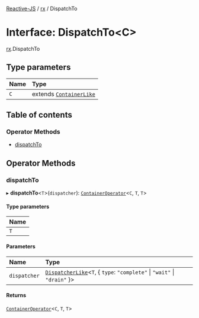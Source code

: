[Reactive-JS](../README.md) / [rx](../modules/rx.md) / DispatchTo

# Interface: DispatchTo<C\>

[rx](../modules/rx.md).DispatchTo

## Type parameters

| Name | Type |
| :------ | :------ |
| `C` | extends [`ContainerLike`](containers.ContainerLike.md) |

## Table of contents

### Operator Methods

- [dispatchTo](rx.DispatchTo.md#dispatchto)

## Operator Methods

### dispatchTo

▸ **dispatchTo**<`T`\>(`dispatcher`): [`ContainerOperator`](../modules/containers.md#containeroperator)<`C`, `T`, `T`\>

#### Type parameters

| Name |
| :------ |
| `T` |

#### Parameters

| Name | Type |
| :------ | :------ |
| `dispatcher` | [`DispatcherLike`](util.DispatcherLike.md)<`T`, { `type`: ``"complete"`` \| ``"wait"`` \| ``"drain"``  }\> |

#### Returns

[`ContainerOperator`](../modules/containers.md#containeroperator)<`C`, `T`, `T`\>
